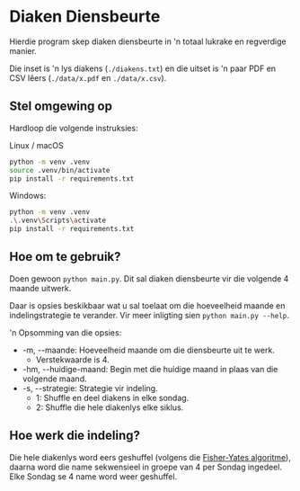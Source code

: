 # Diaken Diensbeurte

Hierdie program skep diaken diensbeurte in 'n totaal lukrake en regverdige manier.

Die inset is 'n lys diakens (`./diakens.txt`) en die uitset is 'n paar PDF en CSV lêers (`./data/x.pdf` en `./data/x.csv`).

## Stel omgewing op
Hardloop die volgende instruksies:

Linux / macOS
```bash
python -m venv .venv
source .venv/bin/activate
pip install -r requirements.txt
```

Windows:
```bash
python -m venv .venv
.\.venv\Scripts\activate
pip install -r requirements.txt
```

## Hoe om te gebruik?
Doen gewoon `python main.py`. Dit sal diaken diensbeurte vir die volgende 4 maande uitwerk.

Daar is opsies beskikbaar wat u sal toelaat om die hoeveelheid maande en indelingstrategie te verander. Vir meer inligting sien `python main.py --help`.

'n Opsomming van die opsies:
- -m, --maande: Hoeveelheid maande om die diensbeurte uit te werk.
    - Verstekwaarde is 4.
- -hm, --huidige-maand: Begin met die huidige maand in plaas van die volgende maand.
- -s, --strategie: Strategie vir indeling.
    - 1: Shuffle en deel diakens in elke sondag.
    - 2: Shuffle die hele diakenlys elke siklus.

## Hoe werk die indeling?
Die hele diakenlys word eers geshuffel (volgens die [Fisher-Yates algoritme](https://en.wikipedia.org/wiki/Fisher%E2%80%93Yates_shuffle)), daarna word die name sekwensieel in groepe van 4 per Sondag ingedeel. Elke Sondag se 4 name word weer geshuffel.

